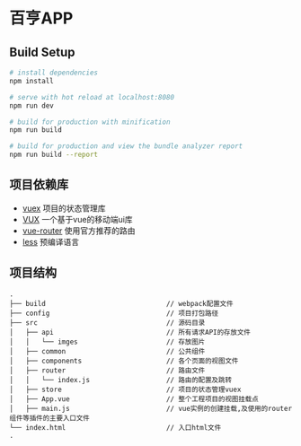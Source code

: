 百亨APP
=======

## Build Setup

``` bash
# install dependencies
npm install

# serve with hot reload at localhost:8080
npm run dev

# build for production with minification
npm run build

# build for production and view the bundle analyzer report
npm run build --report
```
项目依赖库
---------

* [vuex](https://vuex.vuejs.org)            项目的状态管理库
* [VUX](https://vux.li)                     一个基于vue的移动端ui库
* [vue-router](https://router.vuejs.org)    使用官方推荐的路由
* [less](http://lesscss.org/)               预编译语言

项目结构
--------

```
.
├── build                              // webpack配置文件
├── config                             // 项目打包路径
├── src                                // 源码目录
│   ├── api                            // 所有请求API的存放文件
│   │   └── imges                      // 存放图片
│   ├── common                         // 公共组件
│   ├── components                     // 各个页面的视图文件
│   ├── router                         // 路由文件
│   │   └── index.js                   // 路由的配置及跳转
│   ├── store                          // 项目的状态管理vuex
│   ├── App.vue                        // 整个工程项目的视图挂载点
│   ├── main.js                        // vue实例的创建挂载,及使用的router组件等插件的主要入口文件
└── index.html                         // 入口html文件
.

```